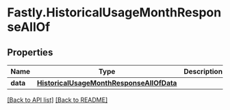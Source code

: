 # Fastly.HistoricalUsageMonthResponseAllOf

## Properties

Name | Type | Description | Notes
------------ | ------------- | ------------- | -------------
**data** | [**HistoricalUsageMonthResponseAllOfData**](HistoricalUsageMonthResponseAllOfData.md) |  | [optional] 


[[Back to API list]](../../README.md#endpoints) [[Back to README]](../../README.md)
